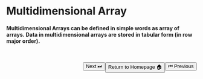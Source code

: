 # Multidimensional Array

#### Multidimensional Arrays can be defined in simple words as array of arrays. Data in multidimensional arrays are stored in tabular form (in row major order).

<a style="float:right; margin-top: 30px"
 href='./Array.md'>
<button>⏮ Previous</button>
</a>
<a style="float: right; margin-top:30px"
 href='../../README.md'>
<button>Return to Homepage 🏠</button>
</a>
<a style="float:right; margin-top: 30px"
 href='./2D-Array.md'>
<button>Next ⏭</button>
</a>
